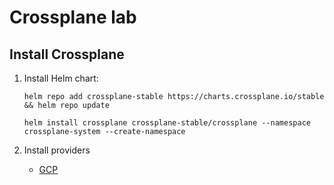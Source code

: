 # Crossplane lab

## Install Crossplane

1. Install Helm chart:

   ```shell
   helm repo add crossplane-stable https://charts.crossplane.io/stable && helm repo update

   helm install crossplane crossplane-stable/crossplane --namespace crossplane-system --create-namespace
   ```

1. Install providers

   - [GCP](./gcp-provider.md)
